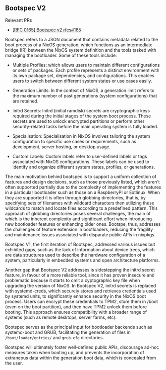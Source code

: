 ## Bootspec V2

Relevant PRs

- [[RFC 0165] Bootspec v2 rfcs#165](https://github.com/NixOS/rfcs/pull/165)


Bootspec refers to a JSON document that contains metadata related to the boot process of a NixOS generation, which functions as an intermediate bridge (IR) between the NixOS system definition and the tools tasked with managing the bootloader.
Some of these tools include:

* Multiple Profiles: which allows users to maintain different configurations or sets of packages. Each profile represents a distinct environment with its own package set, dependencies, and configurations. This enables users to switch between different system states or use cases easily.

* Generation Limits: In the context of NixOS, a generation limit refers to the maximum number of past generations (system configurations) that are retained.

* Initrd Secrets: Initrd (initial ramdisk) secrets are cryptographic keys required during the initial stages of the system boot process. These secrets are used to unlock encrypted partitions or perform other security-related tasks before the main operating system is fully loaded.

* Specialisation: Specialisation in NixOS involves tailoring the system configuration to specific use cases or requirements, such as development, server hosting, or desktop usage.

* Custom Labels: Custom labels refer to user-defined labels or tags associated with NixOS configurations. These labels can be used to identify and organize different system states, profiles, or generations.


The main motivation behind bootspec is to support a uniform collection of features and design decisions, such as those previously listed, which aren't often supported partially due to the complexity of implementing the features in a particular bootloader such as those on a RaspberryPI or Extlinux. When they are supported it is often through globbing directories, that is, by specifying sets of filenames with wildcard characters then utilizing these wildcards to match and locate files according to a predefined pattern. This approach of globbing directories poses several challenges, the main of which is the inherent complexity and significant effort when  introducing new bootloader features or enhancing older ones. 
Bootspe, thus, addresses the challenges of feature extension in bootloaders, reducing the fragility and maintenance issues associated with disparate public APIs in nixpkgs. 

Bootspec V1, the first iteration of Bootspec, addressed various issues but exhibited gaps, such as the lack of information about device trees, which are data structures used to describe the hardware configuration of a system, particularly in embedded systems and open architecture platforms. 

Another gap that Bootspec V2 addresses is sidestepping the initrd secret feature, in favour of a more reliable tool, since it has proven insecure and problematic because it starts to omit a cyptographic key file when upgrading the version of NixOS. In Bootspec V2, initrd secrets is replaced with systemd-creds, which securely stores and retrieves credentials used by systemd units, to significantly enhance security in the NixOS boot process. Users can encrypt these credentials to TPM2, store them in /boot (even on the boot partition), and then have TPM2 unlock them before booting. This approach ensures compatibility with a broader range of systems (such as remote desktops, server farms, etc).

Bootspec serves as the principal input for bootloader backends such as systemd-boot and GRUB, facilitating the generation of files in `/boot/loader/entries/` and `grub.cfg` directories. 

 Bootspec will ultimately foster well-defined public APIs, discourage ad-hoc measures taken when booting up, and prevents the incorporation of extraneous data within the generation boot data, which is concealed from the user.


